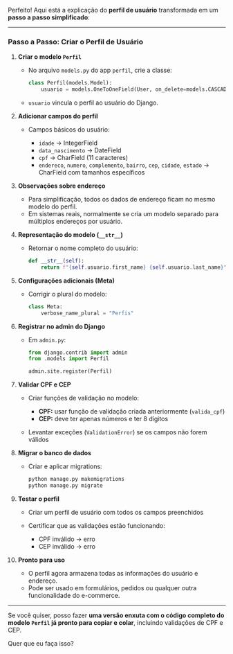 Perfeito! Aqui está a explicação do **perfil de usuário** transformada em um **passo a passo simplificado**:

---

### **Passo a Passo: Criar o Perfil de Usuário**

1. **Criar o modelo `Perfil`**

   * No arquivo `models.py` do app `perfil`, crie a classe:

     ```python
     class Perfil(models.Model):
         usuario = models.OneToOneField(User, on_delete=models.CASCADE)
     ```
   * `usuario` vincula o perfil ao usuário do Django.

2. **Adicionar campos do perfil**

   * Campos básicos do usuário:

     * `idade` → IntegerField
     * `data_nascimento` → DateField
     * `cpf` → CharField (11 caracteres)
     * `endereco`, `numero`, `complemento`, `bairro`, `cep`, `cidade`, `estado` → CharField com tamanhos específicos

3. **Observações sobre endereço**

   * Para simplificação, todos os dados de endereço ficam no mesmo modelo do perfil.
   * Em sistemas reais, normalmente se cria um modelo separado para múltiplos endereços por usuário.

4. **Representação do modelo (`__str__`)**

   * Retornar o nome completo do usuário:

     ```python
     def __str__(self):
         return f"{self.usuario.first_name} {self.usuario.last_name}"
     ```

5. **Configurações adicionais (Meta)**

   * Corrigir o plural do modelo:

     ```python
     class Meta:
         verbose_name_plural = "Perfis"
     ```

6. **Registrar no admin do Django**

   * Em `admin.py`:

     ```python
     from django.contrib import admin
     from .models import Perfil

     admin.site.register(Perfil)
     ```

7. **Validar CPF e CEP**

   * Criar funções de validação no modelo:

     * **CPF:** usar função de validação criada anteriormente (`valida_cpf`)
     * **CEP:** deve ter apenas números e ter 8 dígitos
   * Levantar exceções (`ValidationError`) se os campos não forem válidos

8. **Migrar o banco de dados**

   * Criar e aplicar migrations:

     ```bash
     python manage.py makemigrations
     python manage.py migrate
     ```

9. **Testar o perfil**

   * Criar um perfil de usuário com todos os campos preenchidos
   * Certificar que as validações estão funcionando:

     * CPF inválido → erro
     * CEP inválido → erro

10. **Pronto para uso**

    * O perfil agora armazena todas as informações do usuário e endereço.
    * Pode ser usado em formulários, pedidos ou qualquer outra funcionalidade do e-commerce.

---

Se você quiser, posso fazer **uma versão enxuta com o código completo do modelo `Perfil` já pronto para copiar e colar**, incluindo validações de CPF e CEP.

Quer que eu faça isso?
